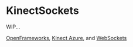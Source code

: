 # KinectSockets

WIP...

[OpenFrameworks](https://openframeworks.cc/), [Kinect Azure](https://azure.microsoft.com/), and [WebSockets](https://www.google.com/search?q=websockets)
